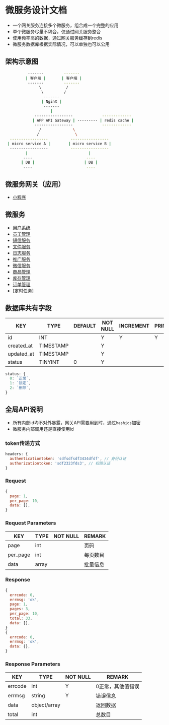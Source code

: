 # 微服务设计文档

- 一个网关服务连接多个微服务，组合成一个完整的应用
- 单个微服务尽量不耦合，仅通过网关服务整合
- 使用频率高的数据，通过网关服务缓存到redis
- 微服务数据库根据实际情况，可以单独也可以公用

## 架构示意图

```sh
          -------         -------
         | 客户端 |       | 客户端 |
          -------         -------
               \           /
                \         /
                 -------
                | NginX |
                 -------
                    |
             -----------------             -------------
            | APP API Gateway | --------- | redis cache |
             -----------------             -------------
               /              \
              /                \
  -----------------          -----------------
 | micro service A |        | micro service B |
  -----------------          -----------------
         |                           |
        ----                        ----
       | DB |                      | DB |
        ----                        ----
```

## 微服务网关（应用）

- [小程序](./gateway-wxapp.md)

## 微服务

- [用户系统](./service-user.md)
- [员工管理](./service-staff.md)
- [短信服务](./service-msg.md)
- [文件服务](./service-media.md)
- [日志服务](./service-log.md)
- [推广服务](./service-track.md)
- [微信服务](./service-wx.md)
- [商品管理](./service-product.md)
- [库存管理](./service-stock.md)
- [订单管理](./service-order.md)
- [定时任务]

## 数据库共有字段

| KEY        | TYPE      | DEFAULT | NOT NULL | INCREMENT | PRIMARY | FOREIGN | REMARK |
|------------|-----------|---------|----------|-----------|---------|---------|--------|
| id         | INT       |         | Y        | Y         | Y       |         |        |
| created_at | TIMESTAMP |         | Y        |           |         |         |        |
| updated_at | TIMESTAMP |         | Y        |           |         |         |        |
| status     | TINYINT   | 0       | Y        |           |         |         |        |

```js
status: {
  0: `正常`,
  1: `锁定`,
  2: `删除`,
}
```

## 全局API说明

- 所有内部id均不对外暴露，网关API需要用到时，通过`hashids`加密
- 微服务内部调用还是直接使用id

### token传递方式

```js
headers: {
  authenticationtoken: 'sdfsdfsdf3434dfdf', // 身份认证
  authorizationtoken: 'sdf2323fds3', // 权限认证
}
```

### Request

```js
{
  page: 1,
  per_page: 10,
  data: [],
}
```

### Request Parameters

| KEY      | TYPE  | NOT NULL | REMARK |
|----------|-------|----------|--------|
| page     | int   |          | 页码     |
| per_page | int   |          | 每页数目   |
| data     | array |          | 批量信息   |

### Response

```js
{
  errcode: 0,
  errmsg: 'ok',
  page: 1,
  pages: 3,
  per_page: 10,
  total: 33,
  data: [],
}
{
  errcode: 0,
  errmsg: 'ok',
  data: {},
}
```

### Response Parameters

| KEY     | TYPE         | NOT NULL | REMARK    |
|---------|--------------|----------|-----------|
| errcode | int          | Y        | 0正常，其他值错误 |
| errmsg  | string       | Y        | 错误信息      |
| data    | object/array |          | 返回数据      |
| total   | int          |          | 总数目       |
